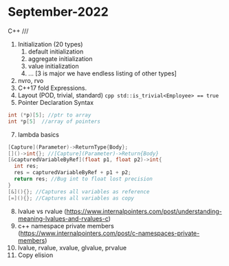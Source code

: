 # September-2022
C++
///
1. Initialization (20 types) 
	1. default initialization
	2. aggregate initialization
	3. value initialization 
	4. ... [3 is major we have endless listing of other types]
2. nvro, rvo
3. C++17 fold Expressions. 
5. Layout (POD, trivial, standard) ```cpp std::is_trivial<Employee> == true ```
6. Pointer Declaration Syntax 
```c
int (*p)[5]; //ptr to array
int *p[5]  //array of pointers
```
7. lambda basics 
 ```cpp
 [Capture](Parameter)->ReturnType{Body};
 []()->int{}; //[Capture](Parameter)->Return{Body}
 [&capturedVariableByRef](float p1, float p2)->int{ 
   int res; 
   res = capturedVariableByRef + p1 + p2;
   return res; //Bug int to float lost precision
 }
 [&](){}; //Captures all variables as reference
 [=](){}; //Captures all variables as copy
```
8. lvalue vs rvalue (https://www.internalpointers.com/post/understanding-meaning-lvalues-and-rvalues-c)
9. c++ namespace private members (https://www.internalpointers.com/post/c-namespaces-private-members)
10. lvalue, rvalue, xvalue, glvalue, prvalue
11. Copy elision
